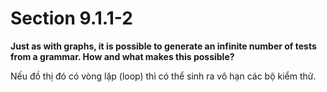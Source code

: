 # Section 9.1.1-2

**Just as with graphs, it is possible to generate an infinite number of tests from a grammar. How and what makes this possible?**

Nếu đồ thị đó có vòng lặp (loop) thì có thể sinh ra vô hạn các bộ kiểm thử.